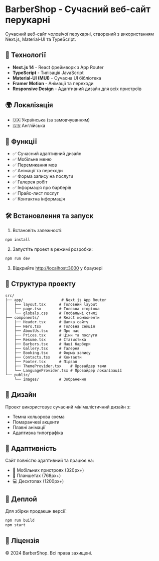 # BarberShop - Сучасний веб-сайт перукарні

Сучасний веб-сайт чоловічої перукарні, створений з використанням Next.js, Material-UI та TypeScript.

## 🚀 Технології

- **Next.js 14** - React фреймворк з App Router
- **TypeScript** - Типізація JavaScript
- **Material-UI (MUI)** - Сучасна UI бібліотека
- **Framer Motion** - Анімації та переходи
- **Responsive Design** - Адаптивний дизайн для всіх пристроїв

## 🌍 Локалізація

- 🇺🇦 Українська (за замовчуванням)
- 🇬🇧 Англійська

## 📱 Функції

- ✅ Сучасний адаптивний дизайн
- ✅ Мобільне меню
- ✅ Перемикання мов
- ✅ Анімації та переходи
- ✅ Форма запису на послуги
- ✅ Галерея робіт
- ✅ Інформація про барберів
- ✅ Прайс-лист послуг
- ✅ Контактна інформація

## 🛠 Встановлення та запуск

1. Встановіть залежності:
```bash
npm install
```

2. Запустіть проект в режимі розробки:
```bash
npm run dev
```

3. Відкрийте [http://localhost:3000](http://localhost:3000) у браузері

## 📁 Структура проекту

```
src/
├── app/                 # Next.js App Router
│   ├── layout.tsx      # Головний layout
│   ├── page.tsx        # Головна сторінка
│   └── globals.css     # Глобальні стилі
├── components/         # React компоненти
│   ├── Header.tsx      # Шапка сайту
│   ├── Hero.tsx        # Головна секція
│   ├── AboutUs.tsx     # Про нас
│   ├── Prices.tsx      # Ціни та послуги
│   ├── Resume.tsx      # Статистика
│   ├── Barbers.tsx     # Наші барбери
│   ├── Gallery.tsx     # Галерея
│   ├── Booking.tsx     # Форма запису
│   ├── Contacts.tsx    # Контакти
│   ├── Footer.tsx      # Підвал
│   ├── ThemeProvider.tsx    # Провайдер теми
│   └── LanguageProvider.tsx # Провайдер локалізації
└── public/
    └── images/         # Зображення
```

## 🎨 Дизайн

Проект використовує сучасний мінімалістичний дизайн з:
- Темна кольорова схема
- Помаранчеві акценти
- Плавні анімації
- Адаптивна типографіка

## 📱 Адаптивність

Сайт повністю адаптивний та працює на:
- 📱 Мобільних пристроях (320px+)
- 📱 Планшетах (768px+)
- 💻 Десктопах (1200px+)

## 🚀 Деплой

Для збірки продакшн версії:
```bash
npm run build
npm start
```

## 📄 Ліцензія

© 2024 BarberShop. Всі права захищені.
